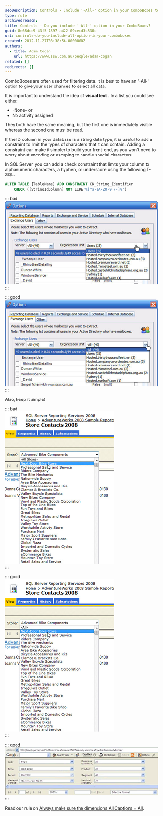 ```yaml
---
seoDescription: Controls - Include '-All-' option in your ComboBoxes to give users a chance to select all data.
type: rule
archivedreason:
title: Controls - Do you include '-All-' option in your ComboBoxes?
guid: 8e68dce9-43f5-4397-a422-09cecd3c830c
uri: controls-do-you-include-all-option-in-your-comboboxes
created: 2012-11-27T08:38:56.0000000Z
authors:
  - title: Adam Cogan
    url: https://www.ssw.com.au/people/adam-cogan
related: []
redirects: []
---
```


ComboBoxes are often used for filtering data. It is best to have an '-All-' option to give your user chances to select all data.

It is important to understand the idea of **visual text** . In a list you could see either:

- -None- or
- No activity assigned

They both have the same meaning, but the first one is immediately visible whereas the second one must be read.

<!--endintro-->

If the ID column in your database is a string data type, it is useful to add a constraint to limit the types of characters that it can contain. Adding a constraint can make it simpler to build your front-end, as you won't need to worry about encoding or escaping to handle special characters.

In SQL Server, you can add a check constraint that limits your column to alphanumeric characters, a hyphen, or underscore using the following T-SQL:

```sql
ALTER TABLE [TableName] ADD CONSTRAINT CK_String_Identifier
    CHECK ([StringIdColumn] NOT LIKE'%[^a-zA-Z0-9_\-]%')
```

::: bad
![Figure: Bad example - No '-All-' option so the user cannot select all data](../../assets/Combo-ALL-1.jpg)
:::

::: good  
![Figure: Good example - Having an '-All-' option gives a user a chance to select all data](../../assets/Combo-ALL-2.jpg)  
:::

Also, keep it simple!

::: bad  
![Figure: Bad example - '-All Stores-' isn't needed](../../assets/SelectAllBad.jpg)  
:::

::: good  
![Figure: Good example - Keep it as a simple '-All-'](../../assets/SelectAllGood.jpg)  
:::

::: good  
![Figure: Good example - Keeping it simple makes it easy to spot (that there is no filter) when you have multiple fields.](../../assets/SelectAllVGood.gif)
:::

Read our rule on [Always make sure the dimensions All Captions = All](http://www.ssw.com.au/ssw/Standards/Rules/RulesToBetterBusinessIntelligence.aspx#AllDimensionsTag).
